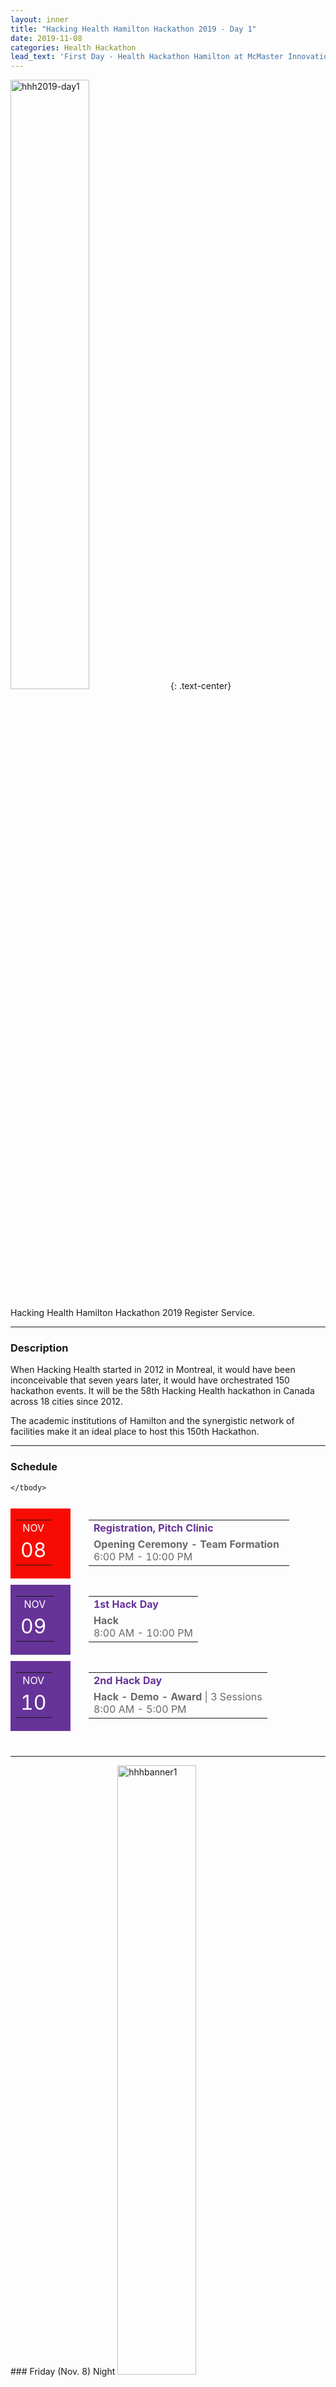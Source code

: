 ```yaml
---
layout: inner
title: "Hacking Health Hamilton Hackathon 2019 - Day 1"
date: 2019-11-08
categories: Health Hackathon
lead_text: 'First Day - Health Hackathon Hamilton at McMaster Innovation Park'
---
```

<img class = "small2" src="/img/2019hackathon/photo/Day1/register_3.jpg" alt="hhh2019-day1" width="150"/>
{: .text-center}

Hacking Health Hamilton Hackathon 2019 Register Service.
<hr>


### Description
When Hacking Health started in 2012 in Montreal, it would have been inconceivable that seven years later, it would have orchestrated 150 hackathon events. It will be the 58th Hacking Health hackathon in Canada across 18 cities since 2012.

The academic institutions of Hamilton and the synergistic network of facilities make it an ideal place to host this 150th Hackathon.
<hr>

### Schedule
<table style="border-collapse: separate;border-spacing: 0 10px;margin-bottom: 30px;mso-table-lspace: 0pt;mso-table-rspace: 0pt;-ms-text-size-adjust: 100%;-webkit-text-size-adjust: 100%;" width="100%">
	<tbody>
		<tr>
			<td style="background: #f70b02;mso-line-height-rule: exactly;-ms-text-size-adjust: 100%;-webkit-text-size-adjust: 100%;" valign="middle" width="80">
			<table align="center" style="border-collapse: collapse;mso-table-lspace: 0pt;mso-table-rspace: 0pt;-ms-text-size-adjust: 100%;-webkit-text-size-adjust: 100%;">
				<tbody>
					<tr>
						<td align="center" style="mso-line-height-rule: exactly;-ms-text-size-adjust: 100%;-webkit-text-size-adjust: 100%;"><font color="#ffffff"><span style="caret-color: #FFFFFF;">NOV</span></font></td>
					</tr>
					<tr>
						<td align="center" valign="top" style="mso-line-height-rule: exactly;-ms-text-size-adjust: 100%;-webkit-text-size-adjust: 100%;"><font color="#ffffff" size="6"><span style="caret-color: #FFFFFF;">08</span></font></td>
					</tr>
				</tbody>
			</table>
			</td>
			<td width="5px" style="mso-line-height-rule: exactly;-ms-text-size-adjust: 100%;-webkit-text-size-adjust: 100%;">&nbsp;</td>
			<td valign="top" style="mso-line-height-rule: exactly;-ms-text-size-adjust: 100%;-webkit-text-size-adjust: 100%;">
			<table style="border-collapse: collapse;mso-table-lspace: 0pt;mso-table-rspace: 0pt;-ms-text-size-adjust: 100%;-webkit-text-size-adjust: 100%;">
				<tbody>
					<tr>
						<td style="text-align: left;mso-line-height-rule: exactly;-ms-text-size-adjust: 100%;-webkit-text-size-adjust: 100%;"><font color="#663399" style="text-decoration: none;"><strong>Registration, Pitch Clinic</strong></font></td>
					</tr>
					<tr>
						<td style="text-align: left;mso-line-height-rule: exactly;-ms-text-size-adjust: 100%;-webkit-text-size-adjust: 100%;"><font color="#696969"><strong>Opening Ceremony - Team Formation</strong>&nbsp;&nbsp;<br>
						6:00 PM - 10:00 PM</font></td>
					</tr>
				</tbody>
			</table>
			</td>
		</tr>
		<tr>
			<td style="background: #663399;mso-line-height-rule: exactly;-ms-text-size-adjust: 100%;-webkit-text-size-adjust: 100%;" valign="middle" width="80">
			<table align="center" style="border-collapse: collapse;mso-table-lspace: 0pt;mso-table-rspace: 0pt;-ms-text-size-adjust: 100%;-webkit-text-size-adjust: 100%;">
				<tbody>
					<tr>
						<td align="center" style="mso-line-height-rule: exactly;-ms-text-size-adjust: 100%;-webkit-text-size-adjust: 100%;"><font color="#ffffff"><span style="caret-color: #FFFFFF;">NOV</span></font></td>
					</tr>
					<tr>
						<td align="center" valign="top" style="mso-line-height-rule: exactly;-ms-text-size-adjust: 100%;-webkit-text-size-adjust: 100%;"><span style="color:#FFFFFF"><font size="6">09</font>&nbsp;</span></td>
					</tr>
				</tbody>
			</table>
			</td>
			<td style="text-align: left;mso-line-height-rule: exactly;-ms-text-size-adjust: 100%;-webkit-text-size-adjust: 100%;" width="5px">&nbsp;</td>
			<td valign="top" style="mso-line-height-rule: exactly;-ms-text-size-adjust: 100%;-webkit-text-size-adjust: 100%;">
			<table style="border-collapse: collapse;mso-table-lspace: 0pt;mso-table-rspace: 0pt;-ms-text-size-adjust: 100%;-webkit-text-size-adjust: 100%;">
				<tbody>
					<tr>
						<td style="text-align: left;mso-line-height-rule: exactly;-ms-text-size-adjust: 100%;-webkit-text-size-adjust: 100%;"><font color="#663399" style="text-decoration: none;"><strong>1st Hack Day</strong></font></td>
					</tr>
					<tr>
						<td style="text-align: left;mso-line-height-rule: exactly;-ms-text-size-adjust: 100%;-webkit-text-size-adjust: 100%;"><font color="#696969"><strong>Hack </strong>&nbsp;<br>
						8:00 AM - 10:00 PM</font></td>
					</tr>
				</tbody>
			</table>
			</td>
		</tr>
		<tr>
			<td style="background: #663399;mso-line-height-rule: exactly;-ms-text-size-adjust: 100%;-webkit-text-size-adjust: 100%;" valign="middle" width="80">
			<table align="center" style="border-collapse: collapse;mso-table-lspace: 0pt;mso-table-rspace: 0pt;-ms-text-size-adjust: 100%;-webkit-text-size-adjust: 100%;">
				<tbody>
					<tr>
						<td align="center" style="mso-line-height-rule: exactly;-ms-text-size-adjust: 100%;-webkit-text-size-adjust: 100%;"><font color="#ffffff"><span style="caret-color: #FFFFFF;">NOV</span></font></td>
					</tr>
					<tr>
						<td align="center" valign="top" style="mso-line-height-rule: exactly;-ms-text-size-adjust: 100%;-webkit-text-size-adjust: 100%;"><font color="#ffffff" size="6"><span style="caret-color: #FFFFFF;">10</span></font></td>
					</tr>
				</tbody>
			</table>
			</td>
			<td width="5px" style="mso-line-height-rule: exactly;-ms-text-size-adjust: 100%;-webkit-text-size-adjust: 100%;">&nbsp;</td>
			<td valign="top" style="mso-line-height-rule: exactly;-ms-text-size-adjust: 100%;-webkit-text-size-adjust: 100%;">
			<table style="border-collapse: collapse;mso-table-lspace: 0pt;mso-table-rspace: 0pt;-ms-text-size-adjust: 100%;-webkit-text-size-adjust: 100%;">
				<tbody>
					<tr>
						<td style="text-align: left;mso-line-height-rule: exactly;-ms-text-size-adjust: 100%;-webkit-text-size-adjust: 100%;"><font color="#663399" style="text-decoration: none;"><strong>2nd Hack Day</strong></font></td>
					</tr>
					<tr>
						<td style="text-align: left;mso-line-height-rule: exactly;-ms-text-size-adjust: 100%;-webkit-text-size-adjust: 100%;"><font color="#696969"><strong>Hack - Demo - Award</strong>&nbsp;| 3 Sessions<br>
						8:00 AM - 5:00 PM</font></td>
					</tr>
				</tbody>
			</table>
			</td>
		</tr>

	</tbody>
</table>


<hr>
### Friday (Nov. 8) Night
<img class = "small2" src="/img/2019hackathon/photo/Day1/banner_hhh.jpg" alt="hhhbanner1" width="150"/>
<br>
<img class = "small2" src="/img/2019hackathon/photo/Day1/banner.jpg" alt="banner" width="150"/>
<br>
Register Service.
<br>
<br> There are total 90 attendees in this hackathon, including 55 participants. Participants come from Ontario cities, like Hamilton, Toronto, and other cities like Winnipeg,  New York.
<img class = "small2" src="/img/2019hackathon/photo/Day1/register_2.jpg" alt="register2" width="150"/>
<br>

<img class = "small2" src="/img/2019hackathon/photo/Day1/register_1.jpg" alt="register3" width="150"/>
<br>

### John Gregory and Simon Woodside introduce Hacking Health and Hacking Health Hamilton
<img class = "small2" src="/img/2019hackathon/photo/Day1/john1.png" alt="introdueHHH" width="150"/>
<br>
<hr>

### Be ready to pitch a project.
<br>
<img class = "small2" src="/img/2019hackathon/photo/Day1/dj1.png" alt="dj_1" width="150"/>
<br>
<hr>
<br>
[Digitp](https://hhhamilton2019.sparkboard.com/project/5dc6045a5ee40f0026169a32)
<br>A smart medical alert bracelet for the 21st century.
<br>Currently, medical alert bracelets cannot hold a significant amount of information and need to be replaced if the information needs to be updated. Also, there is no way to track general patient information across the continuum of care.
This team plan to develop a product that utilizes an electronic bracelet along with a companion app. First responders, hospitals and clinics would be able to scan the bracelet and get access to the information. It can also serve as an access point to Ehealth servers to track and request information from provincial servers.
<br>
<img class = "small2" src="/img/2019hackathon/photo/Day1/pitch1.png" alt="pitch1.png" width="150"/>
<hr>

[Smart Urinary Analysis (Pee-H)](https://hhhamilton2019.sparkboard.com/project/5dc602925ee40f0026169a2a)
<br>Measuring urine for factors such as PH , protein, glucose or concentration can be messy, expensive, slow and time consuming.
Using a combination of sensors and microprocessors, we plan to use a hardware solution that quickly reads and analyzes the data automatically. An app would track and flag patients if readings are of a concern.
<br>
<img class = "small2" src="/img/2019hackathon/photo/Day1/pitch2.png" alt="pitch2.png" width="150"/>
<hr>

[AI in Radiology - Detection and measurement of nodules and tumours](https://hhhamilton2019.sparkboard.com/project/5dc6066d5ee40f0026169a34)
<br>
Develop a software that can auto detect and measure nodules and tumour sizes on CT images to assist radiologists to diagnose diseases
<br>
<img class = "small2" src="/img/2019hackathon/photo/Day1/pitch3.png" alt="pitch3.png" width="150"/>
<hr>

[InDrugAction](https://hhhamilton2019.sparkboard.com/project/5dc60c335ee40f0026169a45)
<br>
Patients who were diagnosed with multiple chronic comorbidities have to take more than one drug. However, some of them suffer from severe side effects due to drug-drug interactions. We are aiming to build an user friendly mobile app for both doctors and patients to search for drug interactions and track the drugs that the patients are taking.
<br>
<img class = "small2" src="/img/2019hackathon/photo/Day1/pitch4.png" alt="pitch4.png" width="150"/>
<hr>

[ClinSync](https://hhhamilton2019.sparkboard.com/project/5dc616015ee40f0026169a57)
<br>
A social network/forum for verified medical professionals to exchange knowledge.
<br>
<img class = "small2" src="/img/2019hackathon/photo/Day1/createTeam5.png" alt="pitch3.png" width="150"/>
<hr>


[Smart Tool for Cognitive Impairment Detection](https://hhhamilton2019.sparkboard.com/project/5dc60dae5ee40f0026169a4b)
<br>
Using devices such as laptops and smartphones, detect changes in interaction speed, messages, content consumed, and predict cognitive impairment before it becomes serious.
<br>
<img class = "small2" src="/img/2019hackathon/photo/Day1/createTeam1.png" alt="pitch3.png" width="150"/>
<hr>


[WebME](https://hhhamilton2019.sparkboard.com/project/5dc603085ee40f0026169a2e)
<br>
Self Diagnosing Skin Irregulars
<br>
<img class = "small3" src="https://lh3.googleusercontent.com/a-/AAuE7mC4T2qTvtkR8YpkcejiThLfrM00HalgjaiXg9cM=-w150-h150-c" alt="pitch3.png" width="150"/>
<hr>

[RadiAssist](https://hhhamilton2019.sparkboard.com/project/5dc5fe225ee40f0026169a21)
<br>An AI-helper to improve radiologist workflow.
<br>RadiAssist is a AI based solution that will keep radiologists in the loop, increasing its success of being used in real hospitals. It will improve radiologist workflow organizing scans based on predicted abnormality, so the radiologist can dedicate their time to these scans but still relies on radiologist to make the final diagnosis. It also allows the radiologist to ask questions as to why it believes that that there is an abnormality in the scan, giving the radiologist an insight into its thinking process.
<br>
<img class = "small2" src="/img/2019hackathon/photo/Day1/RadiAssist_team1.png" alt="RadiAssistg" width="150"/> 
<hr>

[HealthMonitor System - Prader willi syndrome usecase](https://hhhamilton2019.sparkboard.com/project/5dc616b75ee40f0026169a59)
<br>"Life is in the breath. He who half breathes half lives."
<br>If you have allergies, asthma, or other breathing problems, this proverb may sound very familiar. This project will build a breathing problem identification (classification) system by using audio-recording device and deep-learn model at a realtime level.
<br>
<hr>

### Create or join a team.
<br>
<img class = "small2" src="/img/2019hackathon/photo/Day1/createTeam1.png" alt="createTeam1.png" width="150"/>
<br>
<img class = "small2" src="/img/2019hackathon/photo/Day1/createTeam2.png" alt="createTeam2.png" width="150"/>
<br>
<img class = "small2" src="/img/2019hackathon/photo/Day1/createTeam3.png" alt="createTeam3.png" width="150"/>
<br>
<img class = "small2" src="/img/2019hackathon/photo/Day1/createTeam4.png" alt="createTeam4.png" width="150"/>
<br>
<img class = "small2" src="/img/2019hackathon/photo/Day1/createTeam5.png" alt="createTeam5.png" width="150"/>
<br>
<img class = "small2" src="/img/2019hackathon/photo/Day1/createTeam6.png" alt="createTeam6.png" width="150"/>
<br>
<img class = "small2" src="/img/2019hackathon/photo/Day1/createTeam7.png" alt="createTeam7.png" width="150"/>
<br>

<hr>
### Hackers
<br>
<img class = "small2" src="/img/2019hackathon/photo/Day1/p4.png" alt="participants1" width="150"/>
<br>

<img class = "small2" src="/img/2019hackathon/photo/Day1/participants2.png" alt="participants2" width="150"/>
<br>



### Volunteers
<br>
<img class = "small2" src="/img/2019hackathon/photo/Day1/register_4.jpg" alt="register4" width="150"/>
<br>

Thanks for Volunteers.

<hr>
### Sponsors
<br>
Each year, our sponsors help Hacking Hacking Hamilton unite emerging healthcare professionals, developers, designers, business people, and educators. Our sponsors make it possible for participants to present and build something they’re proud of.
<br>
<img class = "center8" src="https://hhhamilton.ca/img/2019hackathon/sponsors/localsponsors.png" alt="sponsor" width="150"/>
<hr>

<style>
    img.small2 {
        height:50%;
        width: 50%;
        }
    img.small3 {
        height:30%;
        width: 30%;
        }
	img.small1 {
        height:10%;
        width: 10%;
        }
    img.small8 {
        height:80%;
        width: 80%;
        }
    img.center3 {
        display:block;
        margin-left:auto;
        margin-right:auto;
        width: 30%;
        height:30%;
        }
    img.center8 {
        display:block;
        margin-left:auto;
        margin-right:auto;
        width: 80%;
        height:80%;
        }
    div.a {
        text-align: center;
    }
    div.b {
        text-align: left;
    }
    div.c {
        text-align: right;
    } 
    div.d {
        text-align: justify;
    } 
</style>
    



